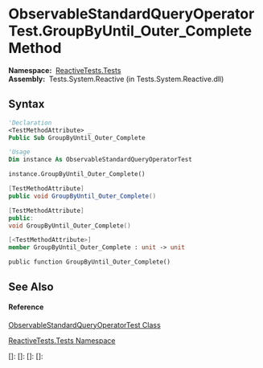 # ObservableStandardQueryOperatorTest.GroupByUntil\_Outer\_Complete Method

**Namespace:**  [ReactiveTests.Tests](ReactiveTests.Tests\ReactiveTests.Tests.md)  
**Assembly:**  Tests.System.Reactive (in Tests.System.Reactive.dll)

## Syntax

```vb
'Declaration
<TestMethodAttribute> _
Public Sub GroupByUntil_Outer_Complete
```

```vb
'Usage
Dim instance As ObservableStandardQueryOperatorTest

instance.GroupByUntil_Outer_Complete()
```

```csharp
[TestMethodAttribute]
public void GroupByUntil_Outer_Complete()
```

```c++
[TestMethodAttribute]
public:
void GroupByUntil_Outer_Complete()
```

```fsharp
[<TestMethodAttribute>]
member GroupByUntil_Outer_Complete : unit -> unit 
```

```jscript
public function GroupByUntil_Outer_Complete()
```

## See Also

#### Reference

[ObservableStandardQueryOperatorTest Class](ObservableStandardQueryOperatorTest\ObservableStandardQueryOperatorTest.md)

[ReactiveTests.Tests Namespace](ReactiveTests.Tests\ReactiveTests.Tests.md)

[]: 
[]: 
[]: 
[]: 